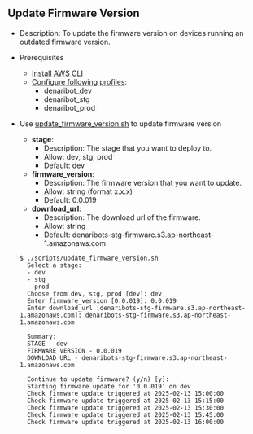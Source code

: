 ## Update Firmware Version

* Description: To update the firmware version on devices running an outdated firmware version.

* Prerequisites
    - [Install AWS CLI](https://docs.aws.amazon.com/cli/latest/userguide/getting-started-install.html)
    - [Configure following profiles](https://docs.aws.amazon.com/cli/latest/userguide/cli-chap-configure.html):
        - denaribot_dev
        - denaribot_stg
        - denaribot_prod

* Use [update_firmware_version.sh](./scripts/update_firmware_version.sh) to update firmware version
    * **stage**:
        * Description: The stage that you want to deploy to.
        * Allow: dev, stg, prod
        * Default: dev
    * **firmware_version**:
        * Description: The firmware version that you want to update.
        * Allow: string (format x.x.x)
        * Default: 0.0.019
    * **download_url**:
        * Description: The download url of the firmware.
        * Allow: string
        * Default: denaribots-stg-firmware.s3.ap-northeast-1.amazonaws.com

  ```shell
  $ ./scripts/update_firmware_version.sh
    Select a stage:
    - dev
    - stg
    - prod
    Choose from dev, stg, prod [dev]: dev
    Enter firmware_version [0.0.019]: 0.0.019
    Enter download_url [denaribots-stg-firmware.s3.ap-northeast-1.amazonaws.com]: denaribots-stg-firmware.s3.ap-northeast-1.amazonaws.com

    Summary:
    STAGE - dev
    FIRMWARE VERSION - 0.0.019
    DOWNLOAD URL - denaribots-stg-firmware.s3.ap-northeast-1.amazonaws.com

    Continue to update firmware? (y/n) [y]:
    Starting firmware update for '0.0.019' on dev
    Check firmware update triggered at 2025-02-13 15:00:00
    Check firmware update triggered at 2025-02-13 15:15:00
    Check firmware update triggered at 2025-02-13 15:30:00
    Check firmware update triggered at 2025-02-13 15:45:00
    Check firmware update triggered at 2025-02-13 16:00:00
  ```

